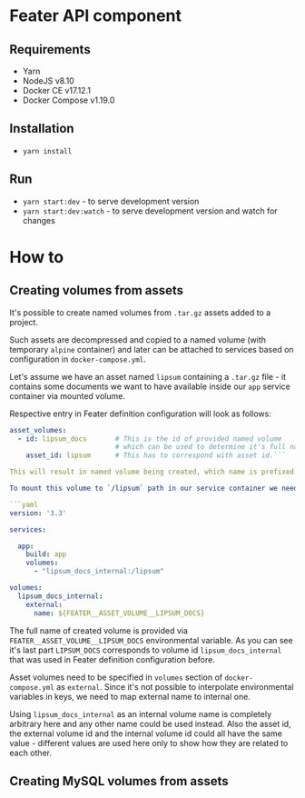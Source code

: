 # Feater API component

## Requirements
- Yarn
- NodeJS v8.10
- Docker CE v17.12.1
- Docker Compose v1.19.0

## Installation
- `yarn install`

## Run
- `yarn start:dev` - to serve development version
- `yarn start:dev:watch` - to serve development version and watch for changes


# How to

## Creating volumes from assets

It's possible to create named volumes from `.tar.gz` assets added to a project.

Such assets are decompressed and copied to a named volume (with temporary `alpine` container) and later can be attached to services based on configuration in `docker-compose.yml`.

Let's assume we have an asset named `lipsum` containing a `.tar.gz` file - it contains some documents we want to have available inside our `app` service container via mounted volume.

Respective entry in Feater definition configuration will look as follows:

```yaml
asset_volumes:
  - id: lipsum_docs       # This is the id of provided named volume
                          # which can be used to determine it's full name.
    asset_id: lipsum      # This has to correspond with asset id.```

This will result in named volume being created, which name is prefixed to be unique accross all provided instances.

To mount this volume to `/lipsum` path in our service container we need to change our `docker-compose` configuration like this:

```yaml
version: '3.3'

services:

  app:
    build: app
    volumes:
      - "lipsum_docs_internal:/lipsum"

volumes:
  lipsum_docs_internal:
    external:
      name: ${FEATER__ASSET_VOLUME__LIPSUM_DOCS}
```

The full name of created volume is provided via `FEATER__ASSET_VOLUME__LIPSUM_DOCS` environmental variable. As you can see it's last part `LIPSUM_DOCS` corresponds to volume id `lipsum_docs_internal` that was used in Feater definition configuration before.

Asset volumes need to be specified in `volumes` section of `docker-compose.yml` as `external`. Since it's not possible to interpolate environmental variables in keys, we need to map external name to internal one.

Using `lipsum_docs_internal` as an internal volume name is completely arbitrary here and any other name could be used instead. Also the asset id, the external volume id and the internal volume id could all have the same value - different values are used here only to show how they are related to each other.

## Creating MySQL volumes from assets

